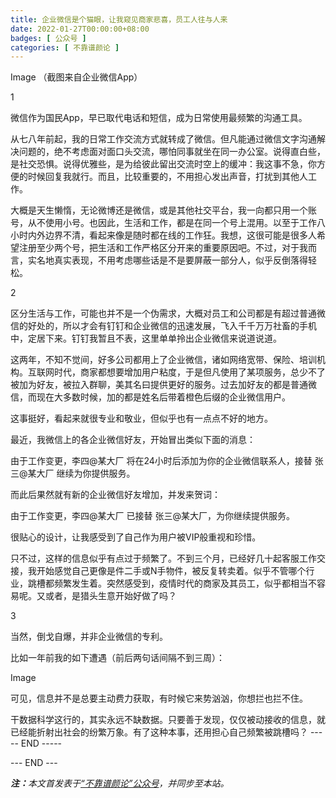 ```yaml
---
title: 企业微信是个猫眼，让我窥见商家悲喜，员工人往与人来
date: 2022-01-27T00:00:00+08:00
badges: [ 公众号 ]
categories: [ 不靠谱颜论 ]
---
```


Image
（截图来自企业微信App）

1

微信作为国民App，早已取代电话和短信，成为日常使用最频繁的沟通工具。

从七八年前起，我的日常工作交流方式就转成了微信。但凡能通过微信文字沟通解决问题的，绝不考虑面对面口头交流，哪怕同事就坐在同一办公室。说得直白些，是社交恐惧。说得优雅些，是为给彼此留出交流时空上的缓冲：我这事不急，你方便的时候回复我就行。而且，比较重要的，不用担心发出声音，打扰到其他人工作。

大概是天生懒惰，无论微博还是微信，或是其他社交平台，我一向都只用一个账号，从不使用小号。也因此，生活和工作，都是在同一个号上混用。以至于工作八小时内外边界不清，看起来像是随时都在线的工作狂。我想，这很可能是很多人希望注册至少两个号，把生活和工作严格区分开来的重要原因吧。不过，对于我而言，实名地真实表现，不用考虑哪些话是不是要屏蔽一部分人，似乎反倒落得轻松。

2

区分生活与工作，可能也并不是一个伪需求，大概对员工和公司都是有超过普通微信的好处的，所以才会有钉钉和企业微信的迅速发展，飞入千千万万社畜的手机中，定居下来。钉钉我暂且不表，这里单单拎出企业微信来说道说道。

这两年，不知不觉间，好多公司都用上了企业微信，诸如网络宽带、保险、培训机构。互联网时代，商家都想要增加用户粘度，于是但凡使用了某项服务，总少不了被加为好友，被拉入群聊，美其名曰提供更好的服务。过去加好友的都是普通微信，而现在大多数时候，加的都是姓名后带着橙色后缀的企业微信用户。

这事挺好，看起来就很专业和敬业，但似乎也有一点点不好的地方。

最近，我微信上的各企业微信好友，开始冒出类似下面的消息：

由于工作变更，李四@某大厂 将在24小时后添加为你的企业微信联系人，接替 张三@某大厂 继续为你提供服务。

而此后果然就有新的企业微信好友增加，并发来贺词：

由于工作变更，李四@某大厂 已接替 张三@某大厂，为你继续提供服务。

很贴心的设计，让我感受到了自己作为用户被VIP般重视和珍惜。

只不过，这样的信息似乎有点过于频繁了。不到三个月，已经好几十起客服工作交接，我开始感觉自己更像是件二手或N手物件，被反复转卖着。似乎不管哪个行业，跳槽都频繁发生着。突然感受到，疫情时代的商家及其员工，似乎都相当不容易呢。又或者，是猎头生意开始好做了吗？

3

当然，倒戈自爆，并非企业微信的专利。

比如一年前我的如下遭遇（前后两句话间隔不到三周）：

Image

可见，信息并不是总要主动费力获取，有时候它来势汹汹，你想拦也拦不住。

干数据科学这行的，其实永远不缺数据。只要善于发现，仅仅被动接收的信息，就已经能折射出社会的纷繁万象。有了这种本事，还用担心自己频繁被跳槽吗？
----- END -----

<div class="p-5 text-center">--- END ---</div>

<i><b>注：</b>本文首发表于[“不靠谱颜论”公众号](https://mp.weixin.qq.com/s/FVbA1VRnDpJ5GR3gy49fgw)，并同步至本站。</i>
